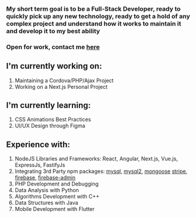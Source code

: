 ### My short term goal is to be a Full-Stack Developer, ready to quickly pick up any new technology, ready to get a hold of any complex project and understand how it works to maintain it and develop it to my best ability
### Open for work, contact me [here](mailto:mohamad.tout.business@gmail.com)

## I'm currently working on:
1. Maintaining a Cordova/PHP/Ajax Project
2. Working on a Next.js Personal Project

## I'm currently learning:
1. CSS Animations Best Practices
2. UI/UX Design through Figma

## Experience with:
1. NodeJS Libraries and Frameworks: React, Angular, Next.js, Vue.js, ExpressJs, FastifyJs
2. Integrating 3rd Party npm packages: [mysql](https://www.npmjs.com/package/mysql), [mysql2](https://www.npmjs.com/package/mysql2), [mongoose](https://www.npmjs.com/package/mongoose) [stripe](https://www.npmjs.com/package/stripe), [firebase](https://www.npmjs.com/package/firebase), [firebase-admin](https://www.npmjs.com/package/firebase-admin)
3. PHP Development and Debugging
4. Data Analysis with Python
5. Algorithms Development with C++
6. Data Structures with Java
7. Mobile Development with Flutter
